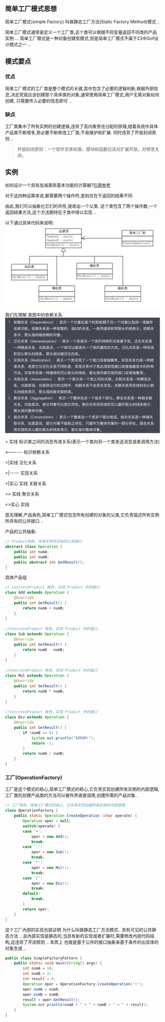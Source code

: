 ## 简单工厂模式思想
简单工厂模式(simple Factory) 叫做静态工厂方法(Static Factory Method)模式 ..

简单工厂模式通常是定义一个工厂类,这个类可以根据不同变量返回不同类的产品实例 ...
简单工厂模式是一种对象创建型模式,但是简单工厂模式不属于23中Gof设计模式之一 ..

## 模式要点
### 优点
简单工厂模式的工厂类是整个模式的关键,其中包含了必要的逻辑判断,根据外部信息,决定究竟应该创建那个具体类的对象,通常使用简单工厂模式,用户无需对象如何创建,
只需要传入必要的信息即可 ..

### 缺点
工厂类集中了所有实例的创建逻辑,违背了高内聚责任分配的原理,随着系统中具体产品类不断增多,势必要不断修改工厂类,不易维护和扩展. 同时违背了开放封闭原则 ..
> 开放封闭原则：一个软件实体如类、模块和函数应该对扩展开放，对修改关闭。

## 实例
如何设计一个具有加减乘除基本功能的计算器?[引用参考](https://github.com/dunwu/blog/blob/master/source/_posts/03.%E8%AE%BE%E8%AE%A1/02.%E8%AE%BE%E8%AE%A1%E6%A8%A1%E5%BC%8F/01.%E7%AE%80%E5%8D%95%E5%B7%A5%E5%8E%82%E6%A8%A1%E5%BC%8F.md)

对于这四种运算来说,都需要两个操作符,差别仅在于返回的结果不同.

由此,我们可以抽象化它们的共性,提炼出一个父类. 这个类包含了两个操作数,一个返回结果方法,这个方法期待在子类中得以实现 ..

以下通过具体代码来说明:
![img.png](img.png)

我们先理解 类图中的依赖关系
![img_1.png](img_1.png)

< 实线 标识类之间的消息传递关系(表示一个类向另一个类发送消息或者调用方法)

<------ 标识依赖关系

<|实线 泛化关系

<|----- 实现关系

<|实心 实线 关联关系

<> 实线 聚合关系

<>实心 实线



首先理解,产品角色,简单工厂模式包含所有创建的对象的父类,它负责描述所有实例所共有的公共接口 ..

产品的公共抽象: 
```java
// Product角色，所有实例所共有的公共接口
abstract class Operation {
    public int numA;
    public int numB;
    public abstract int GetResult();
}
```
具体产品组
```java
// ConcreteProduct 角色，实现 Product 中的接口
class Add extends Operation {
    @Override
    public int GetResult() {
        return numA + numB;
    }
}

//ConcreteProduct 角色，实现 Product 中的接口
class Sub extends Operation {
    @Override
    public int GetResult() {
        return numA - numB;
    }
}

//ConcreteProduct 角色，实现 Product 中的接口
class Mul extends Operation {
    @Override
    public int GetResult() {
        return numA * numB;
    }
}

//ConcreteProduct 角色，实现 Product 中的接口
class Div extends Operation {
    @Override
    public int GetResult() {
        if (numB == 0) {
            System.out.println("ERROR!");
            return -1;
        }
        return numA / numB;
    }
}
```

### 工厂(OperationFactory)
工厂是这个模式的核心,简单工厂模式的核心,它负责实现创建所有实例的內部逻辑,工厂类的创建产品类的方法可以被外界直接调用,创建所需的产品对象..

```java
// 工厂角色，简单工厂模式的核心，它负责实现创建所有实例的内部逻辑
class OperationFactory {
    public static Operation CreateOperation (char operate) {
        Operation oper = null;
        switch(operate) {
        case '+':
            oper = new Add();
            break;
        case '-':
            oper = new Sub();
            break;
        case '*':
            oper = new Mul();
            break;
        case '/':
            oper = new Div();
            break;
        default:
            break;
        }
        return oper;
    }
}
```
这个工厂內部的实现也就证明 为什么叫做静态工厂方法模式.. 具有可见的公共静态方法 ..
且內部实现是静态的,当具有新的实现或者扩展时,需要修改內部代码结构,这违背了开闭原则 ..
本质上 也就是基于公共的接口抽象来基于条件的出具体的对象生成 ..
```java
public class SimpleFactoryPattern {
    public static void main(String[] args) {
        int numA = 10;
        int numB = 3;
        int result = 0;
        Operation oper = OperationFactory.CreateOperation('+');
        oper.numA = numA;
        oper.numB = numB;
        result = oper.GetResult();
        System.out.println(numA + " + " + numB + " = " + result);
    }
}
```

